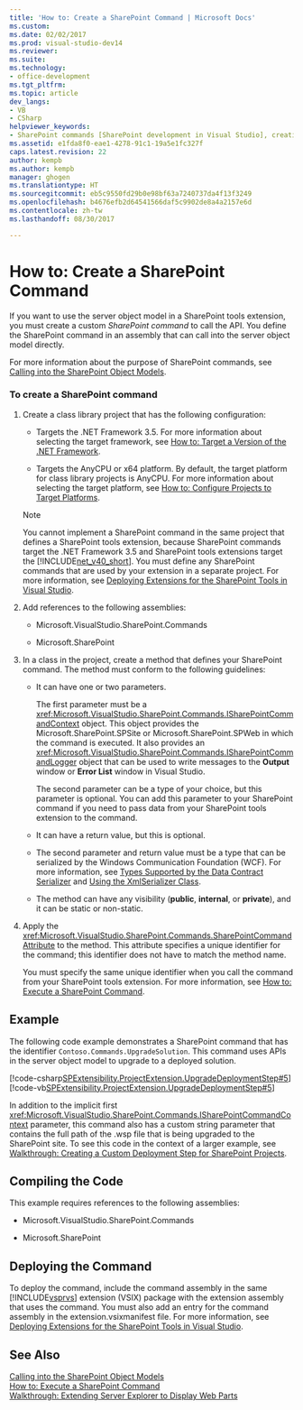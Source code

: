```yaml
---
title: 'How to: Create a SharePoint Command | Microsoft Docs'
ms.custom: 
ms.date: 02/02/2017
ms.prod: visual-studio-dev14
ms.reviewer: 
ms.suite: 
ms.technology:
- office-development
ms.tgt_pltfrm: 
ms.topic: article
dev_langs:
- VB
- CSharp
helpviewer_keywords:
- SharePoint commands [SharePoint development in Visual Studio], creating
ms.assetid: e1fda8f0-eae1-4278-91c1-19a5e1fc327f
caps.latest.revision: 22
author: kempb
ms.author: kempb
manager: ghogen
ms.translationtype: HT
ms.sourcegitcommit: eb5c9550fd29b0e98bf63a7240737da4f13f3249
ms.openlocfilehash: b4676efb2d64541566daf5c9902de8a4a2157e6d
ms.contentlocale: zh-tw
ms.lasthandoff: 08/30/2017

---
```

# <a name="how-to-create-a-sharepoint-command"></a>How to: Create a SharePoint Command
  If you want to use the server object model in a SharePoint tools extension, you must create a custom *SharePoint command* to call the API. You define the SharePoint command in an assembly that can call into the server object model directly.  
  
 For more information about the purpose of SharePoint commands, see [Calling into the SharePoint Object Models](../sharepoint/calling-into-the-sharepoint-object-models.md).  
  
### <a name="to-create-a-sharepoint-command"></a>To create a SharePoint command  
  
1.  Create a class library project that has the following configuration:  
  
    -   Targets the .NET Framework 3.5. For more information about selecting the target framework, see [How to: Target a Version of the .NET Framework](../ide/how-to-target-a-version-of-the-dotnet-framework.md).  
  
    -   Targets the AnyCPU or x64 platform. By default, the target platform for class library projects is AnyCPU. For more information about selecting the target platform, see [How to: Configure Projects to Target Platforms](../ide/how-to-configure-projects-to-target-platforms.md).  
  
    > [!NOTE]  
    >  You cannot implement a SharePoint command in the same project that defines a SharePoint tools extension, because SharePoint commands target the .NET Framework 3.5 and SharePoint tools extensions target the [!INCLUDE[net_v40_short](../sharepoint/includes/net-v40-short-md.md)]. You must define any SharePoint commands that are used by your extension in a separate project. For more information, see [Deploying Extensions for the SharePoint Tools in Visual Studio](../sharepoint/deploying-extensions-for-the-sharepoint-tools-in-visual-studio.md).  
  
2.  Add references to the following assemblies:  
  
    -   Microsoft.VisualStudio.SharePoint.Commands  
  
    -   Microsoft.SharePoint  
  
3.  In a class in the project, create a method that defines your SharePoint command. The method must conform to the following guidelines:  
  
    -   It can have one or two parameters.  
  
         The first parameter must be a <xref:Microsoft.VisualStudio.SharePoint.Commands.ISharePointCommandContext> object. This object provides the Microsoft.SharePoint.SPSite or Microsoft.SharePoint.SPWeb in which the command is executed. It also provides an <xref:Microsoft.VisualStudio.SharePoint.Commands.ISharePointCommandLogger> object that can be used to write messages to the **Output** window or **Error List** window in Visual Studio.  
  
         The second parameter can be a type of your choice, but this parameter is optional. You can add this parameter to your SharePoint command if you need to pass data from your SharePoint tools extension to the command.  
  
    -   It can have a return value, but this is optional.  
  
    -   The second parameter and return value must be a type that can be serialized by the Windows Communication Foundation (WCF). For more information, see [Types Supported by the Data Contract Serializer](/dotnet/framework/wcf/feature-details/types-supported-by-the-data-contract-serializer) and [Using the XmlSerializer Class](/dotnet/framework/wcf/feature-details/using-the-xmlserializer-class).  
  
    -   The method can have any visibility (**public**, **internal**, or **private**), and it can be static or non-static.  
  
4.  Apply the <xref:Microsoft.VisualStudio.SharePoint.Commands.SharePointCommandAttribute> to the method. This attribute specifies a unique identifier for the command; this identifier does not have to match the method name.  
  
     You must specify the same unique identifier when you call the command from your SharePoint tools extension. For more information, see [How to: Execute a SharePoint Command](../sharepoint/how-to-execute-a-sharepoint-command.md).  
  
## <a name="example"></a>Example  
 The following code example demonstrates a SharePoint command that has the identifier `Contoso.Commands.UpgradeSolution`. This command uses APIs in the server object model to upgrade to a deployed solution.  
  
 [!code-csharp[SPExtensibility.ProjectExtension.UpgradeDeploymentStep#5](../sharepoint/codesnippet/CSharp/UpgradeDeploymentStep/SharePointCommands/Commands.cs#5)] [!code-vb[SPExtensibility.ProjectExtension.UpgradeDeploymentStep#5](../sharepoint/codesnippet/VisualBasic/upgradedeploymentstep/sharepointcommands/commands.vb#5)]  
  
 In addition to the implicit first <xref:Microsoft.VisualStudio.SharePoint.Commands.ISharePointCommandContext> parameter, this command also has a custom string parameter that contains the full path of the .wsp file that is being upgraded to the SharePoint site. To see this code in the context of a larger example, see [Walkthrough: Creating a Custom Deployment Step for SharePoint Projects](../sharepoint/walkthrough-creating-a-custom-deployment-step-for-sharepoint-projects.md).  
  
## <a name="compiling-the-code"></a>Compiling the Code  
 This example requires references to the following assemblies:  
  
-   Microsoft.VisualStudio.SharePoint.Commands  
  
-   Microsoft.SharePoint  
  
## <a name="deploying-the-command"></a>Deploying the Command  
 To deploy the command, include the command assembly in the same [!INCLUDE[vsprvs](../sharepoint/includes/vsprvs-md.md)] extension (VSIX) package with the extension assembly that uses the command. You must also add an entry for the command assembly in the extension.vsixmanifest file. For more information, see [Deploying Extensions for the SharePoint Tools in Visual Studio](../sharepoint/deploying-extensions-for-the-sharepoint-tools-in-visual-studio.md).  
  
## <a name="see-also"></a>See Also  
 [Calling into the SharePoint Object Models](../sharepoint/calling-into-the-sharepoint-object-models.md)   
 [How to: Execute a SharePoint Command](../sharepoint/how-to-execute-a-sharepoint-command.md)   
 [Walkthrough: Extending Server Explorer to Display Web Parts](../sharepoint/walkthrough-extending-server-explorer-to-display-web-parts.md)  
  
  
